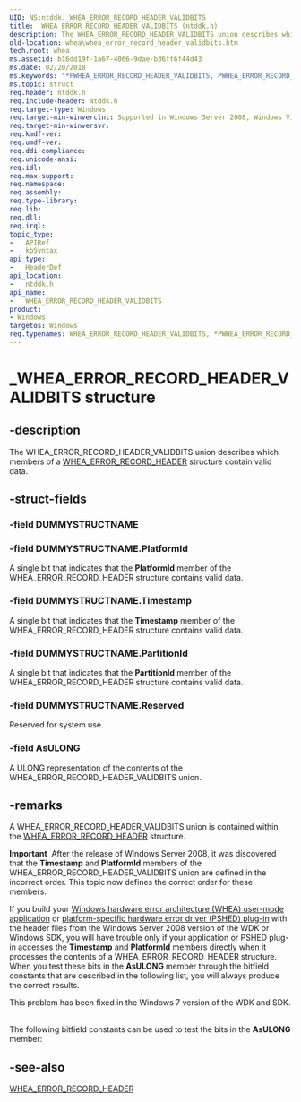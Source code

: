 ```yaml
---
UID: NS:ntddk._WHEA_ERROR_RECORD_HEADER_VALIDBITS
title: _WHEA_ERROR_RECORD_HEADER_VALIDBITS (ntddk.h)
description: The WHEA_ERROR_RECORD_HEADER_VALIDBITS union describes which members of a WHEA_ERROR_RECORD_HEADER structure contain valid data.
old-location: whea\whea_error_record_header_validbits.htm
tech.root: whea
ms.assetid: b16dd19f-1a67-4066-9dae-b36ff6f44d43
ms.date: 02/20/2018
ms.keywords: "*PWHEA_ERROR_RECORD_HEADER_VALIDBITS, PWHEA_ERROR_RECORD_HEADER_VALIDBITS, PWHEA_ERROR_RECORD_HEADER_VALIDBITS union pointer [WHEA Drivers and Applications], WHEA_ERROR_RECORD_HEADER_VALIDBITS, WHEA_ERROR_RECORD_HEADER_VALIDBITS union [WHEA Drivers and Applications], _WHEA_ERROR_RECORD_HEADER_VALIDBITS, ntddk/PWHEA_ERROR_RECORD_HEADER_VALIDBITS, ntddk/WHEA_ERROR_RECORD_HEADER_VALIDBITS, whea.whea_error_record_header_validbits, whearef_66b0c2f7-6fad-4cdb-ac15-f4d942d208e1.xml"
ms.topic: struct
req.header: ntddk.h
req.include-header: Ntddk.h
req.target-type: Windows
req.target-min-winverclnt: Supported in Windows Server 2008, Windows Vista SP1, and later versions of Windows.
req.target-min-winversvr: 
req.kmdf-ver: 
req.umdf-ver: 
req.ddi-compliance: 
req.unicode-ansi: 
req.idl: 
req.max-support: 
req.namespace: 
req.assembly: 
req.type-library: 
req.lib: 
req.dll: 
req.irql: 
topic_type:
-	APIRef
-	kbSyntax
api_type:
-	HeaderDef
api_location:
-	ntddk.h
api_name:
-	WHEA_ERROR_RECORD_HEADER_VALIDBITS
product:
- Windows
targetos: Windows
req.typenames: WHEA_ERROR_RECORD_HEADER_VALIDBITS, *PWHEA_ERROR_RECORD_HEADER_VALIDBITS
---
```


# _WHEA_ERROR_RECORD_HEADER_VALIDBITS structure


## -description


The WHEA_ERROR_RECORD_HEADER_VALIDBITS union describes which members of a <a href="https://msdn.microsoft.com/library/windows/hardware/ff560487">WHEA_ERROR_RECORD_HEADER</a> structure contain valid data.


## -struct-fields




### -field DUMMYSTRUCTNAME

 


### -field DUMMYSTRUCTNAME.PlatformId

A single bit that indicates that the <b>PlatformId</b> member of the WHEA_ERROR_RECORD_HEADER structure contains valid data.


### -field DUMMYSTRUCTNAME.Timestamp

A single bit that indicates that the <b>Timestamp</b> member of the WHEA_ERROR_RECORD_HEADER structure contains valid data.


### -field DUMMYSTRUCTNAME.PartitionId

A single bit that indicates that the <b>PartitionId</b> member of the WHEA_ERROR_RECORD_HEADER structure contains valid data.


### -field DUMMYSTRUCTNAME.Reserved

Reserved for system use.


### -field AsULONG

A ULONG representation of the contents of the WHEA_ERROR_RECORD_HEADER_VALIDBITS union.


## -remarks



A WHEA_ERROR_RECORD_HEADER_VALIDBITS union is contained within the <a href="https://msdn.microsoft.com/library/windows/hardware/ff560487">WHEA_ERROR_RECORD_HEADER</a> structure.

<div class="alert"><b>Important</b>  After the release of Windows Server 2008, it was discovered that the <b>Timestamp</b> and <b>PlatformId</b> members of the WHEA_ERROR_RECORD_HEADER_VALIDBITS union are defined in the incorrect order. This topic now defines the correct order for these members.<p class="note">If you build your <a href="https://msdn.microsoft.com/fb559ac3-1f8d-48b7-8ebe-018623ab8d09">Windows hardware error architecture (WHEA) user-mode application</a> or <a href="https://msdn.microsoft.com/473d9206-9db2-4bc7-bc76-6be2fb77b20b">platform-specific hardware error driver (PSHED) plug-in</a> with the header files from the Windows Server 2008 version of the WDK or Windows SDK, you will have trouble only if your application or PSHED plug-in accesses the <b>Timestamp</b> and <b>PlatformId</b> members directly when it processes the contents of a WHEA_ERROR_RECORD_HEADER structure. When you test these bits in the <b>AsULONG </b>member through the bitfield constants that are described in the following list, you will always produce the correct results.

<p class="note">This problem has been fixed in the Windows 7 version of the WDK and SDK.

</div>
<div> </div>
The following bitfield constants can be used to test the bits in the <b>AsULONG </b>member:






## -see-also




<a href="https://msdn.microsoft.com/library/windows/hardware/ff560487">WHEA_ERROR_RECORD_HEADER</a>
 

 

